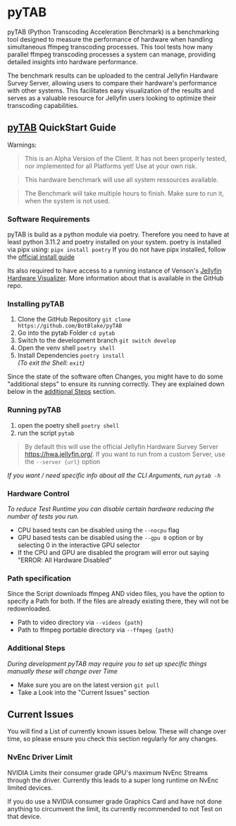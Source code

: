 # pyTAB

pyTAB (Python Transcoding Acceleration Benchmark) is a benchmarking tool designed to measure the performance of hardware when handling simultaneous ffmpeg transcoding processes. This tool tests how many parallel ffmpeg transcoding processes a system can manage, providing detailed insights into hardware performance.

The benchmark results can be uploaded to the central Jellyfin Hardware Survey Server, allowing users to compare their hardware's performance with other systems. This facilitates easy visualization of the results and serves as a valuable resource for Jellyfin users looking to optimize their transcoding capabilities.

## [pyTAB](https://github.com/BotBlake/pytab) QuickStart Guide
Warnings:
> This is an Alpha Version of the Client.
It has not been properly tested, nor implemented for all Platforms yet!
Use at your own risk.

> This hardware benchmark will use all system ressources available.

> The Benchmark will take multiple hours to finish. Make sure to run it, when the system is not used.

### Software Requirements

pyTAB is build as a python module via poetry. Therefore you need to have at least python 3.11.2 and poetry installed on your system.
poetry is installed via pipx using: `pipx install poetry`
If you do not have pipx installed, follow the [official install guide](https://pipx.pypa.io/stable/installation/)

Its also required to have access to a running instance of Venson's [Jellyfin Hardware Visualizer](https://github.com/JPVenson/Jellyfin.HardwareVisualizer). More information about that is available in the GitHub repo.

### Installing pyTAB

1. Clone the GitHub Repository `git clone https://github.com/BotBlake/pyTAB`
2. Go into the pytab Folder `cd pytab`
3. Switch to the development branch `git switch develop`
4. Open the venv shell `poetry shell`
5. Install Dependencies `poetry install`  
_(To exit the Shell: `exit`)_

Since the state of the software often Changes, you might have to do some "additional steps" to ensure its running correctly. They are explained down below in the [additional Steps](https://github.com/BotBlake/pytab?tab=readme-ov-file#additional-steps) section.

### Running pyTAB

1. open the poetry shell `poetry shell`
2. run the script `pytab`
> By default this will use the official Jellyfin Hardware Survey Server https://hwa.jellyfin.org/. If you want to run from a custom Server, use the `--server {url}` option

_If you want / need specific info about all the CLI Arguments, run `pytab -h`_

### Hardware Control

_To reduce Test Runtime you can disable certain hardware reducing the number of tests you run._

- CPU based tests can be disabled using the `--nocpu` flag
- GPU based tests can be disabled using the `--gpu 0` option or by selecting 0 in the interactive GPU selector
- If the CPU and GPU are disabled the program will error out saying "ERROR: All Hardware Disabled"

### Path specification
Since the Script downloads ffmpeg AND video files, you have the option to specify a Path for both.
If the files are already existing there, they will not be redownloaded.

- Path to video directory via `--videos {path}`
- Path to ffmpeg portable directory via `--ffmpeg {path}`

### Additional Steps

_During development pyTAB may require you to set up specific things manually these will change over Time_

- Make sure you are on the latest version `git pull`
- Take a Look into the "Current Issues" section

## Current Issues
You will find a List of currently known issues below.
These will change over time, so please ensure you check this section regularly for any changes.

### NvEnc Driver Limit
NVIDIA Limits their consumer grade GPU's maximum NvEnc Streams through the driver. Currently this leads to a super long runtime on NvEnc limited devices.

If you do use a NVIDIA consumer grade Graphics Card and have not done anything to circumvent the limit, its currently recommended to not Test on that device.

